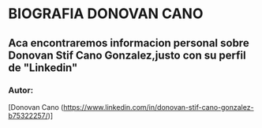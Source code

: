 # BIOGRAFIA DONOVAN CANO 

## Aca encontraremos informacion personal sobre Donovan Stif Cano Gonzalez,justo con su perfil de "Linkedin"

### Autor:
[Donovan Cano (https://www.linkedin.com/in/donovan-stif-cano-gonzalez-b75322257/)]
